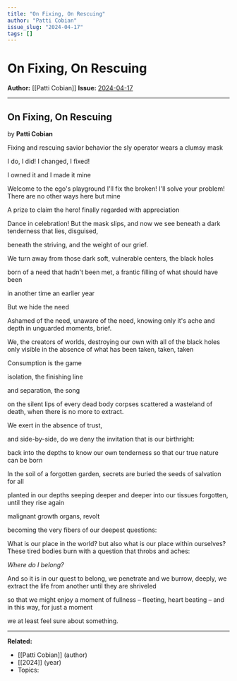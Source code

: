```yaml
---
title: "On Fixing, On Rescuing"
author: "Patti Cobian"
issue_slug: "2024-04-17"
tags: []
---
```


# On Fixing, On Rescuing

**Author:** [[Patti Cobian]]
**Issue:** [2024-04-17](https://plex.collectivesensecommons.org/2024-04-17/)

---

## On Fixing, On Rescuing
by **Patti Cobian**

Fixing and rescuing
savior behavior
the sly operator
wears a clumsy mask

I do, I did!
I changed, I fixed!

I owned it and
I made it mine

Welcome to the ego's playground
I'll fix the broken! I'll solve your problem!
There are no other ways here
but mine

A prize to claim
the hero!
finally regarded
with appreciation

Dance in celebration!
But the mask slips,
and now we see beneath
a dark tenderness that lies,
disguised,

beneath the striving,
and the weight
of our grief.

We turn away from those dark
soft, vulnerable centers,
the black holes

born of a need
that hadn't been met,
a frantic filling
of what should have been

in another time
an earlier year

But we hide the need

Ashamed of the need, unaware of the need,
knowing only it's ache and depth
in unguarded moments, brief.

We, the creators of worlds,
destroying our own
with all of the black holes
only visible in the absence
of what has been taken,
taken,
taken

Consumption is the game

isolation, the finishing line

and separation, the song

on the silent lips of every dead body
corpses scattered
a wasteland of death,
when there is no more to extract.

We exert
in the absence of trust,

and side-by-side, do we deny
the invitation that is our birthright:

back into the depths
to know our own tenderness
so that our true nature
can be born

In the soil
of a forgotten garden,
secrets are buried
the seeds of salvation for all

planted in our depths
seeping deeper and deeper into our tissues
forgotten,
until they rise again

malignant growth
organs, revolt

becoming the very fibers
of our deepest questions:

What is our place in the world?
but also
what is our place within ourselves?
These tired bodies burn with a question
that throbs and aches:

*Where do I belong?*

And so it is
in our quest to belong,
we penetrate and we burrow,
deeply,
we extract the life from another
until they are shriveled

so that we might enjoy
a moment of fullness
– fleeting, heart beating –
and in this way, for just a moment

we at least feel sure
about something.

---

**Related:**
- [[Patti Cobian]] (author)
- [[2024]] (year)
- Topics: 

